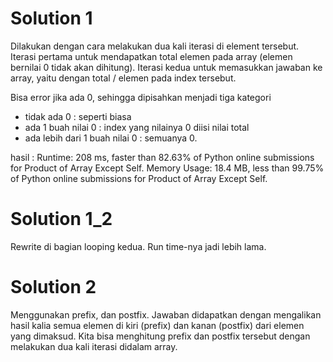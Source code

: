 # Solution 1

Dilakukan dengan cara melakukan dua kali iterasi di element tersebut. Iterasi pertama untuk mendapatkan total elemen pada array (elemen bernilai 0 tidak akan dihitung). Iterasi kedua untuk memasukkan jawaban ke array, yaitu dengan total / elemen pada index tersebut.

Bisa error jika ada 0, sehingga dipisahkan menjadi tiga kategori
- tidak ada 0 : seperti biasa
- ada 1 buah nilai 0 : index yang nilainya 0 diisi nilai total
- ada lebih dari 1 buah nilai 0 : semuanya 0.

hasil :
Runtime: 208 ms, faster than 82.63% of Python online submissions for Product of Array Except Self.
Memory Usage: 18.4 MB, less than 99.75% of Python online submissions for Product of Array Except Self.

# Solution 1_2

Rewrite di bagian looping kedua. Run time-nya jadi lebih lama.

# Solution 2

Menggunakan prefix, dan postfix. Jawaban didapatkan dengan mengalikan hasil kalia semua elemen di kiri (prefix) dan kanan (postfix) dari elemen yang dimaksud. Kita bisa menghitung prefix dan postfix tersebut dengan melakukan dua kali iterasi didalam array.